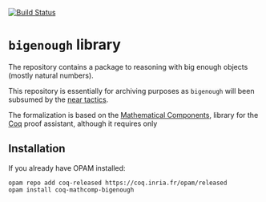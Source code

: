 [![Build Status](https://travis-ci.org/math-comp/bigenough.svg?branch=master)](https://travis-ci.org/math-comp/bigenough)

# `bigenough` library

The repository contains a package to reasoning with big enough objects (mostly natural numbers).

This repository is essentially for archiving purposes as `bigenough` will been subsumed by the [near tactics](https://github.com/math-comp/analysis/blob/9bfd5a1971c6989f51d9c44341bb71b2fd5e3c76/topology.v#L93).

The formalization is based on the [Mathematical Components](https://github.com/math-comp/math-comp), library for the [Coq](https://coq.inria.fr) proof assistant, although it requires only

## Installation

If you already have OPAM installed:

```
opam repo add coq-released https://coq.inria.fr/opam/released
opam install coq-mathcomp-bigenough
```
